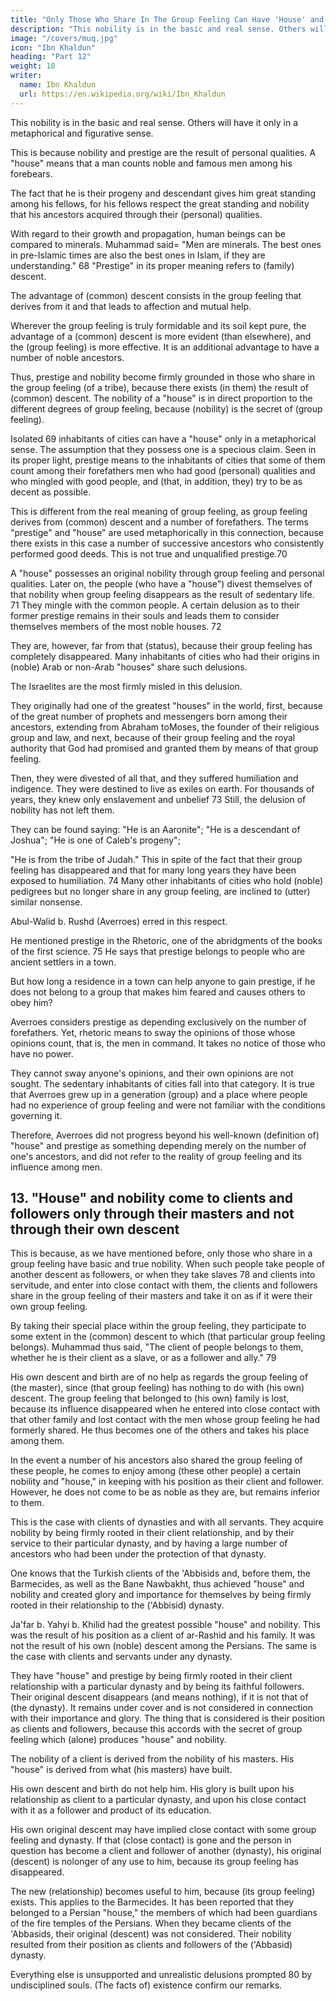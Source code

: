 ```yaml
---
title: "Only Those Who Share In The Group Feeling Can Have 'House' and Nobility"
description: "This nobility is in the basic and real sense. Others will have it only in a metaphorical and figurative sense"
image: "/covers/muq.jpg"
icon: "Ibn Khaldun"
heading: "Part 12"
weight: 18
writer:
  name: Ibn Khaldun
  url: https://en.wikipedia.org/wiki/Ibn_Khaldun
---
```




This nobility is in the basic and real sense. Others will have it only in a metaphorical and figurative sense.

This is because nobility and prestige are the result of personal qualities. A "house" means that a man counts noble and famous men among his forebears. 

The fact that he is their progeny and descendant gives him great standing among his fellows, for his fellows respect the great standing and nobility that his ancestors acquired through their (personal) qualities.

With regard to their growth and propagation, human beings can be compared to minerals. Muhammad said= "Men are minerals. The best ones in pre-Islamic times are also the best ones in Islam, if they are understanding." 68 "Prestige" in its proper meaning refers to (family) descent.

The advantage of (common) descent consists in the group feeling that derives from it and that leads to affection and mutual help.

Wherever the group feeling is truly formidable and its soil kept pure, the advantage
of a (common) descent is more evident (than elsewhere), and the (group feeling) is
more effective. It is an additional advantage to have a number of noble ancestors.

Thus, prestige and nobility become firmly grounded in those who share in the group feeling (of a tribe), because there exists (in them) the result of (common) descent. The nobility of a "house" is in direct proportion to the different degrees of group feeling, because (nobility) is the secret of (group feeling). 

Isolated 69 inhabitants of cities can have a "house" only in a metaphorical sense. The assumption that they possess one is a specious claim. Seen in its proper light, prestige means to the inhabitants of cities that some of them count among their forefathers men who had good (personal) qualities and who mingled with good people, and (that, in addition, they) try to be as decent as possible. 

This is different from the real meaning of group feeling, as group feeling derives from (common) descent and a number of forefathers. The terms "prestige" and "house" are used metaphorically in this connection, because there exists in this case a number of successive ancestors who consistently performed good deeds. This is not true and unqualified prestige.70

A "house" possesses an original nobility through group feeling and personal qualities. Later on, the people (who have a "house") divest themselves of that nobility when group feeling disappears as the result of sedentary life. 71 They mingle with the common people. A certain delusion as to their former prestige remains in their souls and leads them to consider
themselves members of the most noble houses. 72 

They are, however, far from that (status), because their group feeling has completely disappeared. Many inhabitants of cities who had their origins in (noble) Arab or non-Arab "houses" share such delusions.

The Israelites are the most firmly misled in this delusion. 

They originally had one of the greatest "houses" in the world, first, because of the great number of
prophets and messengers born among their ancestors, extending from Abraham toMoses, the founder of their religious group and law, and next, because of their group feeling and the royal authority that God had promised and granted them by
means of that group feeling. 

Then, they were divested of all that, and they suffered humiliation and indigence. They were destined to live as exiles on earth. For thousands of years, they knew only enslavement and unbelief 73 Still, the delusion of nobility has not left them. 

They can be found saying: "He is an Aaronite"; "He is a descendant of Joshua"; "He is one of Caleb's progeny"; 

"He is from the tribe of Judah." This in spite of the fact that their group feeling has disappeared and that for many long years they have been exposed to humiliation. 74 Many other inhabitants of cities who hold (noble) pedigrees but no longer share in any group feeling, are inclined to (utter) similar nonsense.


Abul-Walid b. Rushd (Averroes) erred in this respect. 

He mentioned prestige in the Rhetoric, one of the abridgments of the books of the first science. 75 He says that prestige belongs to people who are ancient settlers in a town. 

But how long a residence in a town can help anyone to gain prestige, if he does not belong to a group that makes him feared and causes others to obey him?

Averroes considers prestige as depending exclusively on the number of forefathers. Yet, rhetoric means to sway the opinions of those whose opinions count, that is, the men in command. It takes no notice of those who have no power. 

They cannot sway anyone's opinions, and their own opinions are not sought. The sedentary inhabitants of cities fall into that category. It is true that Averroes grew up in a generation (group) and a place where people had no experience of group feeling and were not familiar with the conditions governing it. 

Therefore, Averroes did not progress beyond his well-known (definition of) "house" and prestige as something depending merely on the number of one's ancestors, and did not refer to the reality of group feeling and its influence among men.


## 13. "House" and nobility come to clients and followers only through their masters and not through their own descent

This is because, as we have mentioned before, only those who share in a group feeling have basic and true nobility. When such people take people of another descent as followers, or when they take slaves 78 and clients into servitude, and enter
into close contact with them, the clients and followers share in the group feeling of their masters and take it on as if it were their own group feeling. 

By taking their special place within the group feeling, they participate to some extent in the (common) descent to which (that particular group feeling belongs). Muhammad thus said, "The client of people belongs to them, whether he is their client as a slave, or as a follower and ally." 79

His own descent and birth are of no help as regards the group feeling of (the master), since (that group feeling) has nothing to do with (his own) descent. The group feeling that belonged to (his own) family is lost, because its influence disappeared when he entered into close contact with that other family and lost contact with the men whose group feeling he had formerly shared. He thus becomes one of the others and takes his place among them. 

In the event a number of his ancestors also shared the group feeling of these people, he comes to enjoy among (these other people) a certain nobility and "house," in keeping with his position as their client and follower. However, he does not come to be as noble as they are, but remains inferior to them.

This is the case with clients of dynasties and with all servants. They acquire nobility by being firmly rooted in their client relationship, and by their service to their particular dynasty, and by having a large number of ancestors who had been under the protection of that dynasty.

One knows that the Turkish clients of the 'Abbisids and, before them, the Barmecides, as well as the Bane Nawbakht, thus achieved "house" and nobility and created glory and importance for themselves by being firmly rooted in their relationship to the ('Abbisid) dynasty. 

Ja'far b. Yahyi b. Khilid had the greatest possible "house" and nobility. This was the result of his position as a client of ar-Rashid and his family. It was not the result of his own (noble) descent among the Persians. The same is the case with clients and servants under any dynasty. 

They have "house" and prestige by being firmly rooted in their client relationship with a particular dynasty and by being its faithful followers. Their original descent disappears (and means nothing), if it is not that of (the dynasty). It remains under cover and is not considered in connection with their importance and glory. The thing that is considered is their position as clients and followers, because this accords with the secret of group feeling which (alone) produces "house" and nobility.

The nobility of a client is derived from the nobility of his masters. His "house" is derived from what (his masters) have built. 

His own descent and birth do not help him. His glory is built upon his relationship as client to a particular dynasty, and upon his close contact with it as a follower and product of its education. 

His own original descent may have implied close contact with some group feeling and dynasty. If that (close contact) is gone and the person in question has become a client and follower of another (dynasty), his original (descent) is nolonger of any use to him, because its group feeling has disappeared. 

The new (relationship) becomes useful to him, because (its group feeling) exists. This applies to the Barmecides. It has been reported that they belonged to a Persian "house," the members of which had been guardians of the fire temples of the Persians. When they became clients of the 'Abbasids, their original (descent) was not considered. Their nobility resulted from their  position as clients and followers of the ('Abbasid) dynasty.

Everything else is unsupported and unrealistic delusions prompted 80 by undisciplined souls. (The facts of) existence confirm our remarks.
